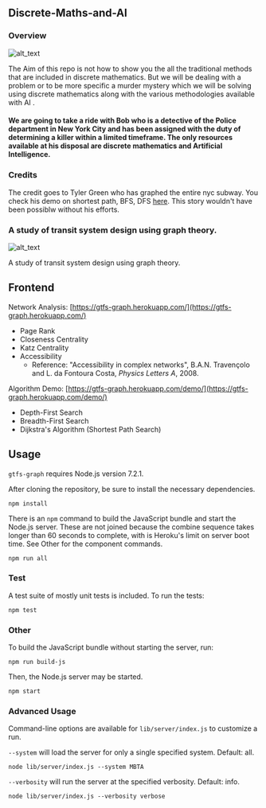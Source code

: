 ## Discrete-Maths-and-AI

### Overview

![alt_text](https://images2.minutemediacdn.com/image/upload/c_fill,g_auto,h_1248,w_2220/f_auto,q_auto,w_1100/v1555429168/shape/mentalfloss/subwayprimary.png)

The Aim of this repo is not how to show you the all the traditional methods that are included in discrete mathematics. But we will be dealing with a problem or to be more specific a murder mystery which we will be solving using  discrete mathematics along with the various methodologies available with AI .

#### We are going to take a ride with Bob who is a detective of the Police department in New York City and has been assigned with the duty of  determining a killer within a limited timeframe. The only resources available at his disposal are discrete mathematics and Artificial Intelligence.

### Credits

The credit goes to Tyler Green who has graphed the entire nyc subway. You check his demo on shortest path, BFS, DFS [here](https://gtfs-graph.herokuapp.com/demo/). This story wouldn't have been possiblw without his efforts.

### A study of transit system design using graph theory.

![alt_text](https://www.nyctourist.com/images/subwaymap/subway-map-big.gif)

A study of transit system design using graph theory.

## Frontend

Network Analysis: [https://gtfs-graph.herokuapp.com/](https://gtfs-graph.herokuapp.com/)
* Page Rank
* Closeness Centrality
* Katz Centrality
* Accessibility
  * Reference: "Accessibility in complex networks", B.A.N. Travençolo and L. da Fontoura Costa, *Physics Letters A*, 2008.

Algorithm Demo: [https://gtfs-graph.herokuapp.com/demo/](https://gtfs-graph.herokuapp.com/demo/)
* Depth-First Search
* Breadth-First Search
* Dijkstra's Algorithm (Shortest Path Search)

## Usage

`gtfs-graph` requires Node.js version 7.2.1.

After cloning the repository, be sure to install the necessary dependencies.

`npm install`

There is an `npm` command to build the JavaScript bundle and start the Node.js server. These are not joined because the combine sequence takes longer than 60 seconds to complete, with is Heroku's limit on server boot time. See Other for the component commands.

`npm run all`

### Test

A test suite of mostly unit tests is included. To run the tests:

`npm test`

### Other

To build the JavaScript bundle without starting the server, run:

`npm run build-js`

Then, the Node.js server may be started.

`npm start`

### Advanced Usage

Command-line options are available for `lib/server/index.js` to customize a run.

`--system` will load the server for only a single specified system. Default: all.

`node lib/server/index.js --system MBTA`

`--verbosity` will run the server at the specified verbosity. Default: info.

`node lib/server/index.js --verbosity verbose`

